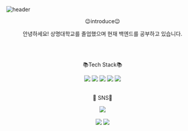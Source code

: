 ![header](https://capsule-render.vercel.app/api?type=waving&color=gradient&height=300&section=header&text=Welcome!&desc=jiwon's%20Github%20profile&fontSize=50)

<div align="center">
<p>😉introduce😉</p>
</div>
<div align="center">
<p>안녕하세요! 상명대학교를 졸업했으며 현재 백엔드를 공부하고 있습니다. </p>
</div>
<br>
<br>
 
 <div align="center">
 <p>📚Tech Stack📚</p>
 </div>
<div align="center">
	<img src="https://img.shields.io/badge/Java-007396?style=flat&logo=Java&logoColor=white" />
	<img src="https://img.shields.io/badge/Spring-6DB33F?style=flat&logo=Spring&logoColor=white" />
	<img src="https://img.shields.io/badge/AWS-232F3E?style=flat&logo=Amazon AWS&logoColor=white" />
	<img src="https://img.shields.io/badge/Python-3776AB?style=flat&logo=Python&logoColor=white" />
	<img src="https://img.shields.io/badge/MariaDB-003545?style=flat&logo=MariaDB&logoColor=white" />
</div>

<br>
<div align=center>
<p>🎨 SNS🎨 </p>
</div>
<div align=center>
 <a href="https://blog.naver.com/dhktjr0204" target="_blank"><img src="https://img.shields.io/badge/blog-FF5722?style=flat-square&logo=Blogger&logoColor=white"/></a>
 </div>
<br>
<div align=center>
<img src="https://github-readme-stats.vercel.app/api/top-langs/?username=dhktjr0204&layout=compact">
<img src="https://github-readme-stats.vercel.app/api?username=dhktjr0204&show_icons=true">
</div>
